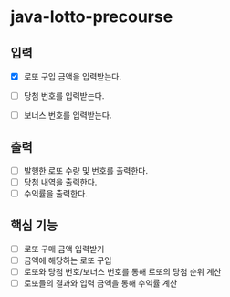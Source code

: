 # java-lotto-precourse


## 입력
- [x] 로또 구입 금액을 입력받는다.
- [ ] 당첨 번호를 입력받는다.
- [ ] 보너스 번호를 입력받는다.


## 출력
- [ ] 발행한 로또 수량 및 번호를 출력한다.
- [ ] 당첨 내역을 출력한다.
- [ ] 수익률을 출력한다.

## 핵심 기능
- [ ] 로또 구매 금액 입력받기
- [ ] 금액에 해당하는 로또 구입
- [ ] 로또와 당첨 번호/보너스 번호를 통해 로또의 당첨 순위 계산
- [ ] 로또들의 결과와 입력 금액을 통해 수익률 계산